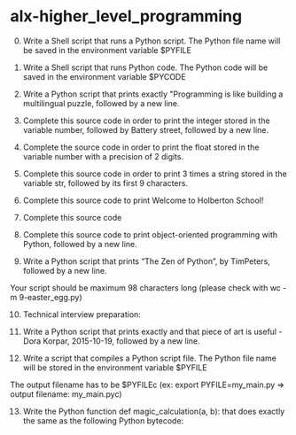 # alx-higher_level_programming
0. Write a Shell script that runs a Python script.
The Python file name will be saved in the environment variable $PYFILE

1. Write a Shell script that runs Python code.
The Python code will be saved in the environment variable $PYCODE

2. Write a Python script that prints exactly "Programming is like building a multilingual puzzle, followed by a new line.

3. Complete this source code in order to print the integer stored in the variable number, followed by Battery street, followed by a new line.

4. Complete the source code in order to print the float stored in the variable number with a precision of 2 digits.

5. Complete this source code in order to print 3 times a string stored in the variable str, followed by its first 9 characters.

6. Complete this source code to print Welcome to Holberton School!

7. Complete this source code

8. Complete this source code to print object-oriented programming with Python, followed by a new line.

9. Write a Python script that prints “The Zen of Python”, by TimPeters, followed by a new line.

Your script should be maximum 98 characters long (please check with wc -m 9-easter_egg.py)

10. Technical interview preparation:

11. Write a Python script that prints exactly and that piece of art is useful - Dora Korpar, 2015-10-19, followed by a new line.

12. Write a script that compiles a Python script file.
The Python file name will be stored in the environment variable $PYFILE

The output filename has to be $PYFILEc (ex: export PYFILE=my_main.py => output filename: my_main.pyc)

13. Write the Python function def magic_calculation(a, b): that does exactly the same as the following Python bytecode:
